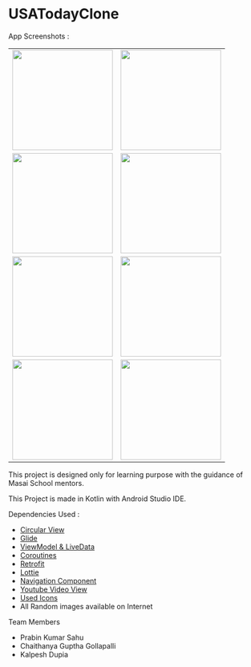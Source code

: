 # USATodayClone

App Screenshots :

<table>
  <tr>
    <td><img src="https://i.postimg.cc/j5ZYfkZL/Screenshot-2021-05-18-20-05-51-672-com-example-usatoday.jpg" width="200"/></td>
    <td><img src="https://i.postimg.cc/HsJ1Jz5k/Screenshot-2021-05-18-20-05-56-826-com-example-usatoday.jpg" width="200"/></td>
  </tr>
  
  
  <tr>
    <td><img src="https://i.postimg.cc/CKg3QV2R/Screenshot-2021-05-18-20-06-08-008-com-example-usatoday.jpg" width="200"/></td>
    <td><img src="https://i.postimg.cc/KjTXWvmg/Screenshot-2021-05-18-20-06-11-238-com-example-usatoday.jpg" width="200"/></td>
  </tr>
  
  
  <tr>
    <td><img src="https://i.postimg.cc/vZbRPskc/Screenshot-2021-05-18-20-06-48-914-com-example-usatoday.jpg" width="200"/></td>
    <td><img src="https://i.postimg.cc/P54g97nK/Screenshot-2021-05-18-20-07-01-593-com-example-usatoday.jpg" width="200"/></td>
  </tr>
  
  <tr>
    <td><img src="https://i.postimg.cc/wB4STsvm/Screenshot-2021-05-18-20-08-08-798-com-example-usatoday.jpg" width="200"/></td>
    <td><img src="https://i.postimg.cc/J0Zgq6QN/Screenshot-2021-05-18-20-08-31-270-com-example-usatoday.jpg" width="200"/></td>
  </tr>
 </table>


This project is designed only for learning purpose with the guidance of Masai School mentors.

This Project is made in Kotlin with Android Studio IDE.

Dependencies Used :
- [Circular View](https://github.com/hdodenhof/CircleImageView) 
- [Glide](https://github.com/bumptech/glide) 
- [ViewModel & LiveData](https://gist.github.com/sanogueralorenzo/217ab91e45b2b66935608bb6f48c0d1f)
- [Coroutines](https://github.com/Kotlin/kotlinx.coroutines)
- [Retrofit](https://github.com/square/retrofit)
- [Lottie](https://github.com/airbnb/lottie-android)
- [Navigation Component](https://developer.android.com/jetpack/androidx/releases/navigation)
- [Youtube Video View](https://github.com/PierfrancescoSoffritti/android-youtube-player)
- [Used Icons](https://www.flaticon.com)
- All Random images available on Internet

Team Members 
- Prabin Kumar Sahu
- Chaithanya Guptha Gollapalli
- Kalpesh Dupia
